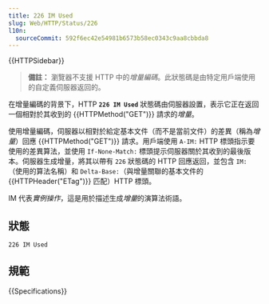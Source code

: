 ```yaml
---
title: 226 IM Used
slug: Web/HTTP/Status/226
l10n:
  sourceCommit: 592f6ec42e54981b6573b58ec0343c9aa8cbbda8
---
```


{{HTTPSidebar}}

> **備註：** 瀏覽器不支援 HTTP 中的*增量編碼*。此狀態碼是由特定用戶端使用的自定義伺服器返回的。

在增量編碼的背景下，HTTP **`226 IM Used`** 狀態碼由伺服器設置，表示它正在返回一個相對於其收到的 {{HTTPMethod("GET")}} 請求的*增量*。

使用增量編碼，伺服器以相對於給定基本文件（而不是當前文件）的差異（稱為*增量*）回應 {{HTTPMethod("GET")}} 請求。用戶端使用 `A-IM:` HTTP 標頭指示要使用的差異算法，並使用 `If-None-Match:` 標頭提示伺服器關於其收到的最後版本。伺服器生成增量，將其以帶有 `226` 狀態碼的 HTTP 回應返回，並包含 `IM:`（使用的算法名稱）和 `Delta-Base:`（與增量關聯的基本文件的 {{HTTPHeader("ETag")}} 匹配）HTTP 標頭。

IM 代表*實例操作*，這是用於描述生成*增量*的演算法術語。

## 狀態

```http
226 IM Used
```

## 規範

{{Specifications}}
